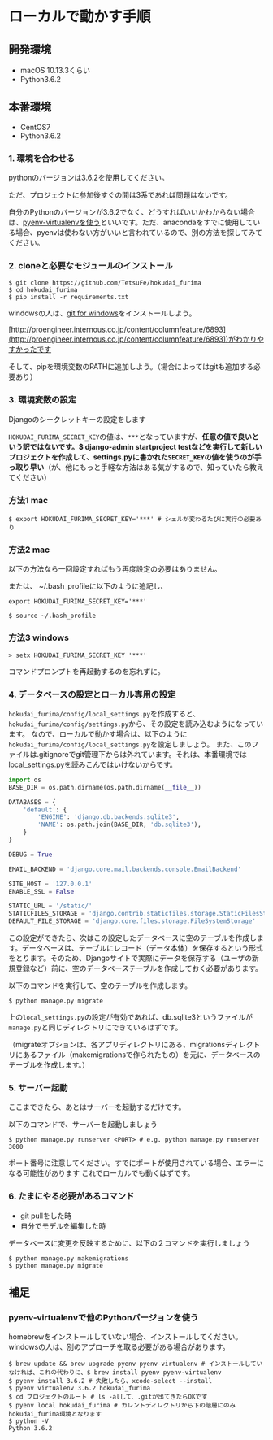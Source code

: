 # ローカルで動かす手順

## 開発環境
- macOS 10.13.3くらい
- Python3.6.2

## 本番環境
- CentOS7
- Python3.6.2


### 1. 環境を合わせる
pythonのバージョンは3.6.2を使用してください。

ただ、プロジェクトに参加後すぐの間は3系であれば問題はないです。

自分のPythonのバージョンが3.6.2でなく、どうすればいいかわからない場合は、[pyenv-virtualenvを使う](#pyenv-virtualenvで他のPythonバージョンを使う)といいです。ただ、anacondaをすでに使用している場合、pyenvは使わない方がいいと言われているので、別の方法を探してみてください。


### 2. cloneと必要なモジュールのインストール 
```
$ git clone https://github.com/TetsuFe/hokudai_furima
$ cd hokudai_furima
$ pip install -r requirements.txt
```

windowsの人は、[git for windows](https://gitforwindows.org/)をインストールしよう。

[http://proengineer.internous.co.jp/content/columnfeature/6893](http://proengineer.internous.co.jp/content/columnfeature/6893])がわかりやすかったです

そして、pipを環境変数のPATHに追加しよう。（場合によってはgitも追加する必要あり）



### 3. 環境変数の設定
Djangoのシークレットキーの設定をします

`HOKUDAI_FURIMA_SECRET_KEY`の値は、`***`となっていますが、**任意の値で良いという訳ではないです。$ django-admin startproject testなどを実行して新しいプロジェクトを作成して、settings.pyに書かれた`SECRET_KEY`の値を使うのが手っ取り早い**（が、他にもっと手軽な方法はある気がするので、知っていたら教えてください）

### 方法1 mac

```
$ export HOKUDAI_FURIMA_SECRET_KEY='***' # シェルが変わるたびに実行の必要あり
```

### 方法2 mac
以下の方法なら一回設定すればもう再度設定の必要はありません。

または、 ~/.bash_profileに以下のように追記し、
```
export HOKUDAI_FURIMA_SECRET_KEY='***'
```
```
$ source ~/.bash_profile
```

### 方法3 windows
```
> setx HOKUDAI_FURIMA_SECRET_KEY '***'
```

コマンドプロンプトを再起動するのを忘れずに。

### 4. データベースの設定とローカル専用の設定
`hokudai_furima/config/local_settings.py`を作成すると、`hokudai_furima/config/settings.py`から、その設定を読み込むようになっています。
なので、ローカルで動かす場合は、以下のように`hokudai_furima/config/local_settings.py`を設定しましょう。
また、このファイルは.gitignoreでgit管理下からは外れています。それは、本番環境ではlocal_settings.pyを読みこんではいけないからです。

```python
import os
BASE_DIR = os.path.dirname(os.path.dirname(__file__))

DATABASES = {
    'default': {
        'ENGINE': 'django.db.backends.sqlite3',
        'NAME': os.path.join(BASE_DIR, 'db.sqlite3'),
    }
}

DEBUG = True

EMAIL_BACKEND = 'django.core.mail.backends.console.EmailBackend'

SITE_HOST = '127.0.0.1'
ENABLE_SSL = False

STATIC_URL = '/static/'
STATICFILES_STORAGE = 'django.contrib.staticfiles.storage.StaticFilesStorage'
DEFAULT_FILE_STORAGE = 'django.core.files.storage.FileSystemStorage'
```

この設定ができたら、次はこの設定したデータベースに空のテーブルを作成します。データベースは、テーブルにレコード（データ本体）を保存するという形式をとります。そのため、Djangoサイトで実際にデータを保存する（ユーザの新規登録など）前に、空のデータベーステーブルを作成しておく必要があります。

以下のコマンドを実行して、空のテーブルを作成します。

```
$ python manage.py migrate
```

上の`local_settings.py`の設定が有効であれば、db.sqlite3というファイルが`manage.py`と同じディレクトリにできているはずです。

（migrateオプションは、各アプリディレクトリにある、migrationsディレクトリにあるファイル（makemigrationsで作られたもの）を元に、データベースのテーブルを作成します。）


### 5. サーバー起動
ここまできたら、あとはサーバーを起動するだけです。

以下のコマンドで、サーバーを起動しましょう

```
$ python manage.py runserver <PORT> # e.g. python manage.py runserver 3000
```

ポート番号に注意してください。すでにポートが使用されている場合、エラーになる可能性があります
これでローカルでも動くはずです。


### 6. たまにやる必要があるコマンド
- git pullをした時
- 自分でモデルを編集した時

データベースに変更を反映するために、以下の２コマンドを実行しましょう

```
$ python manage.py makemigrations
$ python manage.py migrate
```



## 補足

### pyenv-virtualenvで他のPythonバージョンを使う
homebrewをインストールしていない場合、インストールしてください。windowsの人は、別のアプローチを取る必要がある場合があります。
```
$ brew update && brew upgrade pyenv pyenv-virtualenv # インストールしていなければ、これの代わりに、$ brew install pyenv pyenv-virtualenv
$ pyenv install 3.6.2 # 失敗したら、xcode-select --install
$ pyenv virtualenv 3.6.2 hokudai_furima
$ cd プロジェクトのルート # ls -alして、.gitが出てきたらOKです
$ pyenv local hokudai_furima # カレントディレクトリから下の階層にのみhokudai_furima環境となります
$ python -V
Python 3.6.2
```
